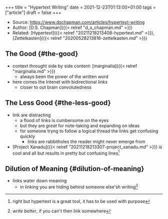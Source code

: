 +++
title = "Hypertext Writing"
date = 2021-12-23T01:13:00+01:00
tags = ["article"]
draft = false
+++

-   Source: <https://www.dschapman.com/articles/hypertext-writing>
-   Author: [D.S. Chapman]({{< relref "d_s_chapman.md" >}})
-   Related: [Hypertext]({{< relref "20211218213408-hypertext.md" >}}), [Zettelkasten]({{< relref "20200528213816-zettelkasten.md" >}})


## The Good {#the-good}

-   context throught side by side content: [marginalia]({{< relref "marginalia.md" >}})
    -   always been the power of the written word
-   here comes the Intenet with bidirectional links
    -   closer to out brain convolutedness


## The Less Good {#the-less-good}

-   link are distracting
    -   a flood of links is cumbersome on the eyes
    -   but they are _great_ for note-taking and expanding on ideas
    -   for someone tryng to follow a logical thread the links get confusing quickly
        -   <span class="underline">links are rabbitholes</span> the reader might never emerge from
-   [Project Xanadu]({{< relref "20211218213307-project_xanadu.md" >}}) is cool and all but results in pretty but confusing lines[^fn:1]


## Dilution of Meaning {#dilution-of-meaning}

-   links water down meaning
    -   in linking you are hiding behind someone else'sh writing[^fn:2]

[^fn:1]: right but hypertext is a great tool, it has to be used with purpose
[^fn:2]: _write better_, if you can't then link somewhere
